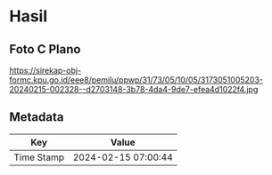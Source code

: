 # Hasil

## Foto C Plano

https://sirekap-obj-formc.kpu.go.id/eee8/pemilu/ppwp/31/73/05/10/05/3173051005203-20240215-002328--d2703148-3b78-4da4-9de7-efea4d1022f4.jpg


## Metadata

| Key        | Value               |
| ---------- | ------------------- |
| Time Stamp | 2024-02-15 07:00:44 |



